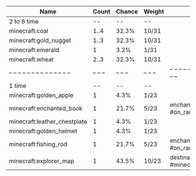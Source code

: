 | Name                         | Count | Chance | Weight | Comment                                  |
| ---------------------------- | ----- | ------ | ------ | ---------------------------------------- |
| 2 to 8 time                  |    -- |     -- |     -- |                                          |
| minecraft:coal               |  1..4 |  32.3% |  10/31 |                                          |
| minecraft:gold_nugget        |  1..3 |  32.3% |  10/31 |                                          |
| minecraft:emerald            |     1 |   3.2% |   1/31 |                                          |
| minecraft:wheat              |  2..3 |  32.3% |  10/31 |                                          |
| – – – – – – – – – – – – – –  | – – – | – – –  | – – –  | – – – – – – – – – – – – – – – – – – – –  |
| 1 time                       |    -- |     -- |     -- |                                          |
| minecraft:golden_apple       |     1 |   4.3% |   1/23 |                                          |
| minecraft:enchanted_book     |     1 |  21.7% |   5/23 | enchantments: #on_random_loot            |
| minecraft:leather_chestplate |     1 |   4.3% |   1/23 |                                          |
| minecraft:golden_helmet      |     1 |   4.3% |   1/23 |                                          |
| minecraft:fishing_rod        |     1 |  21.7% |   5/23 | enchantments: #on_random_loot            |
| minecraft:explorer_map       |     1 |  43.5% |  10/23 | destination: #minecraft:on_treasure_maps |